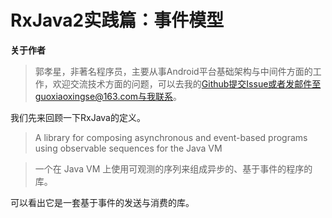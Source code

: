 # RxJava2实践篇：事件模型

**关于作者**

>郭孝星，非著名程序员，主要从事Android平台基础架构与中间件方面的工作，欢迎交流技术方面的问题，可以去我的[Github](https://github.com/guoxiaoxing)提交Issue或者发邮件至guoxiaoxingse@163.com与我联系。

我们先来回顾一下RxJava的定义。

>A library for composing asynchronous and event-based programs using observable sequences for the Java VM

> 一个在 Java VM 上使用可观测的序列来组成异步的、基于事件的程序的库。

可以看出它是一套基于事件的发送与消费的库。